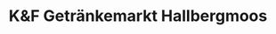---
title: "K&F Getränkemarkt Hallbergmoos"
url: /hallbergmoos/kundf-getraenkemarkt-hallbergmoos/
shop: Getränke
---